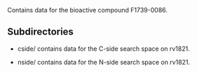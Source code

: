 Contains data for the bioactive compound F1739-0086.

## Subdirectories

- cside/ contains data for the C-side search space on rv1821.

- nside/ contains data for the N-side search space on rv1821.

